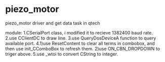 # piezo_motor
piezo_motor driver and get data task in qtech

module:
1.CSerialPort class, i modified it to recieve 1382400 baud rate.
2.use CClientDC to draw line.
3.use QueryDosDeviceA function to query available port.
4.1)use ResetContent to clear all terms in combobox, and then use init_CComboBox to refresh them.
  2)use ON_CBN_DROPDOWN to triger above.
5.use _wtoi to convert CString to integer.
